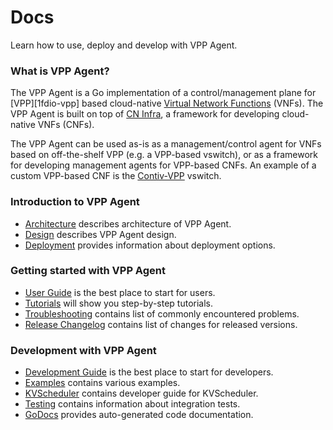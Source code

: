 # Docs

Learn how to use, deploy and develop with VPP Agent.

### What is VPP Agent?

The VPP Agent is a Go implementation of a control/management plane for [VPP][1fdio-vpp] based
cloud-native [Virtual Network Functions][vnf] (VNFs). The VPP Agent is built on top of 
[CN Infra][cn-infra], a framework for developing cloud-native VNFs (CNFs).

The VPP Agent can be used as-is as a management/control agent for VNFs  based on off-the-shelf
VPP (e.g. a VPP-based vswitch), or as a framework for developing management agents for VPP-based
CNFs. An example of a custom VPP-based CNF is the [Contiv-VPP][contivvpp] vswitch.

### Introduction to VPP Agent
- [Architecture](Architecture.md) describes architecture of VPP Agent.
- [Design](Design.md) describes VPP Agent design.
- [Deployment](Deployment.md) provides information about deployment options.
  
### Getting started with VPP Agent
- [User Guide](user-guide/UserGuide.md) is the best place to start for users.
- [Tutorials](tutorials/README.md) will show you step-by-step tutorials.
- [Troubleshooting](https://github.com/ligato/vpp-agent/wiki/FAQ) contains list of commonly encountered problems.
- [Release Changelog](https://github.com/ligato/vpp-agent/blob/master/CHANGELOG.md) contains list of changes for released versions.

### Development with VPP Agent
- [Development Guide](https://github.com/ligato/vpp-agent/wiki/development-guide) is the best place to start for developers.
- [Examples](https://github.com/ligato/vpp-agent/blob/master/examples/README.md) contains various examples.
- [KVScheduler](kvscheduler/README.md) contains developer guide for KVScheduler.
- [Testing](https://github.com/ligato/vpp-agent/wiki/testing/Testing) contains information about integration tests.
- [GoDocs](https://godoc.org/github.com/ligato/vpp-agent) provides auto-generated code documentation.

[fdio-vpp]: https://fd.io/technology/#vpp
[vnf]: https://github.com/ligato/cn-infra/blob/master/docs/readmes/cn_virtual_function.md
[cn-infra]: https://github.com/ligato/cn-infra
[contivvpp]: https://github.com/contiv/vpp
